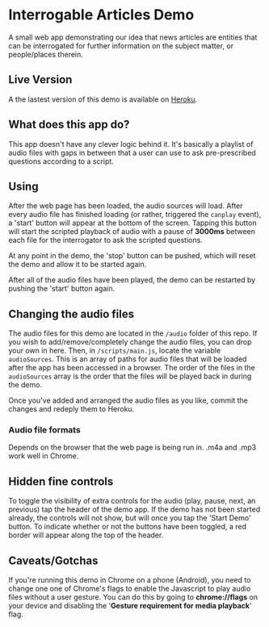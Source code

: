 # Interrogable Articles Demo
A small web app demonstrating our idea that news articles are entities that can be interrogated for further information on the subject matter, or people/places therein.

## Live Version
A the lastest version of this demo is available on [Heroku](https://ftlabs-interrogable-articles.herokuapp.com/index.html).

## What does this app do?

This app doesn't have any clever logic behind it. It's basically a playlist of audio files with gaps in between that a user can use to ask pre-prescribed questions according to a script. 

## Using
After the web page has been loaded, the audio sources will load. After every audio file has finished loading (or rather, triggered the `canplay` event), a 'start' button will appear at the bottom of the screen. Tapping this button will start the scripted playback of audio with a pause of **3000ms** between each file for the interrogator to ask the scripted questions. 

At any point in the demo, the 'stop' button can be pushed, which will reset the demo and allow it to be started again. 

After all of the audio files have been played, the demo can be restarted by pushing the 'start' button again.

## Changing the audio files
The audio files for this demo are located in the `/audio` folder of this repo. If you wish to add/remove/completely change the audio files, you can drop your own in here. Then, in `/scripts/main.js`, locate the variable `audioSources`. This is an array of paths for audio files that will be loaded after the app has been accessed in a browser. The order of the files in the `audioSources` array is the order that the files will be played back in during the demo.

Once you've added and arranged the audio files as you like, commit the changes and redeply them to Heroku.

### Audio file formats

Depends on the browser that the web page is being run in. .m4a and .mp3 work well in Chrome.

## Hidden fine controls

To toggle the visibility of extra controls for the audio (play, pause, next, an previous) tap the header of the demo app. If the demo has not been started already, the controls will not show, but will once you tap the 'Start Demo' button. To indicate whether or not the buttons have been toggled, a red border will appear along the top of the header.

## Caveats/Gotchas

If you're running this demo in Chrome on a phone (Android), you need to change one one of Chrome's flags to enable the Javascript to play audio files without a user gesture. You can do this by going to **chrome://flags** on your device and disabling the '**Gesture requirement for media playback**' flag.